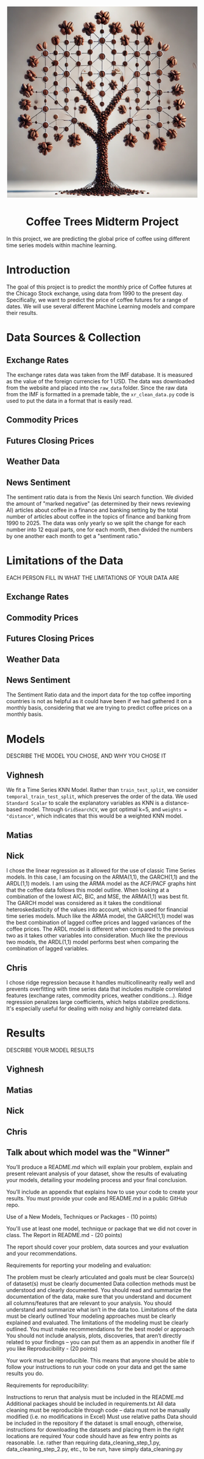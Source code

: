 <h1 align="center"><img src="images/decision_tree.png" width="500"></h1>
<h1 align="center">Coffee Trees Midterm Project</h1>
<div> In this project, we are predicting the global price of coffee using different time series models within machine learning.</div>


# Introduction
The goal of this project is to predict the monthly price of Coffee futures at the Chicago Stock exchange, using data from 1990 to the present day. Specifically, we want to predict the price of coffee futures for a range of dates. We will use several different Machine Learning models and compare their results. 
# Data Sources & Collection 
## Exchange Rates
The exchange rates data was taken from the IMF database. It is measured as the value of the foreign currencies for 1 USD. The data was downloaded from the website and placed into the `raw_data` folder. Since the raw data from the IMF is formatted in a premade table, the `xr_clean_data.py` code is used to put the data in a format that is easily read.

## Commodity Prices

## Futures Closing Prices

## Weather Data

## News Sentiment
The sentiment ratio data is from the Nexis Uni search function. We divided the amount of "marked negative" (as determined by their news reviewing AI) articles about coffee in a finance and banking setting by the total number of articles about coffee in the topics of finance and banking from 1990 to 2025. The data was only yearly so we split the change for each number into 12 equal parts, one for each month, then divided the numbers by one another each month to get a "sentiment ratio."


# Limitations of the Data
EACH PERSON FILL IN WHAT THE LIMITATIONS OF YOUR DATA ARE

## Exchange Rates

## Commodity Prices

## Futures Closing Prices

## Weather Data

## News Sentiment
The Sentiment Ratio data and the import data for the top coffee importing countries is not as helpful as it could have been if we had gathered it on a monthly basis, considering that we are trying to predict coffee prices on a monthly basis. 


# Models
DESCRIBE THE MODEL YOU CHOSE, AND WHY YOU CHOSE IT
## Vighnesh
We fit a Time Series KNN Model. Rather than `train_test_split`, we consider `temporal_train_test_split`, which preserves the order of the data. We used `Standard Scalar` to scale the explanatory variables as KNN is a distance-based model. Through `GridSearchCV`, we got optimal k=5, and `weights = "distance"`, which indicates that this would be a weighted KNN model. 
## Matias

## Nick
I chose the linear regression as it allowed for the use of classic Time Series models. In this case, I am focusing on the ARMA(1,1), the GARCH(1,1) and the ARDL(1,1) models. I am using the ARMA model as the ACF/PACF graphs hint that the coffee data follows this model outline. When looking at a combination of the lowest AIC, BIC, and MSE, the ARMA(1,1) was best fit. The GARCH model was considered as it takes the conditiional heteroskedasticity of the values into account, which is used for financial time series models. Much like the ARMA model, the GARCH(1,1) model was the best combination of lagged coffee prices and lagged variances of the coffee prices. The ARDL model is different when compared to the previous two as it takes other variables into consideration. Much like the previous two models, the ARDL(1,1) model performs best when comparing the combination of lagged variables. 

## Chris
I chose ridge regression because it handles multicollinearity really well and prevents overfitting with time series data that includes multiple correlated features (exchange rates, commodity prices, weather conditions...). Ridge regression  penalizes large coefficients, which helps stabilize predictions. It's especially useful for dealing with noisy and highly correlated data.


# Results
DESCRIBE YOUR MODEL RESULTS
## Vighnesh

## Matias

## Nick

## Chris

## Talk about which model was the "Winner" 



You’ll produce a README.md which will explain your problem, explain and present relevant analysis of your dataset, show the results of evaluating your models, detailing your modeling process and your final conclusion.

You’ll include an appendix that explains how to use your code to create your results. You must provide your code and README.md in a public GitHub repo.

Use of a New Models, Techniques or Packages - (10 points)

You'll use at least one model, technique or package that we did not cover in class.
The Report in README.md - (20 points)

The report should cover your problem, data sources and your evaluation and your recommendations.

Requirements for reporting your modeling and evaluation:

The problem must be clearly articulated and goals must be clear
Source(s) of dataset(s) must be clearly documented
Data collection methods must be understood and clearly documented. You should read and summarize the documentation of the data, make sure that you understand and document all columns/features that are relevant to your analysis. You should understand and summarize what isn’t in the data too.
Limitations of the data must be clearly outlined
Your modeling approaches must be clearly explained and evaluated.
The limitations of the modeling must be clearly outlined.
You must make recommendations for the best model or approach
You should not include analysis, plots, discoveries, that aren’t directly related to your findings – you can put them as an appendix in another file if you like
Reproducibility - (20 points)

Your work must be reproducible. This means that anyone should be able to follow your instructions to run your code on your data and get the same results you do.

Requirements for reproducibility:

Instructions to rerun that analysis must be included in the README.md
Additional packages should be included in requirements.txt
All data cleaning must be reproducible through code – data must not be manually modified (i.e. no modifications in Excel)
Must use relative paths
Data should be included in the repository if the dataset is small enough, otherwise, instructions for downloading the datasets and placing them in the right locations are required
Your code should have as few entry points as reasonable. I.e. rather than requiring data_cleaning_step_1.py, data_cleaning_step_2.py, etc., to be run, have simply data_cleaning.py
